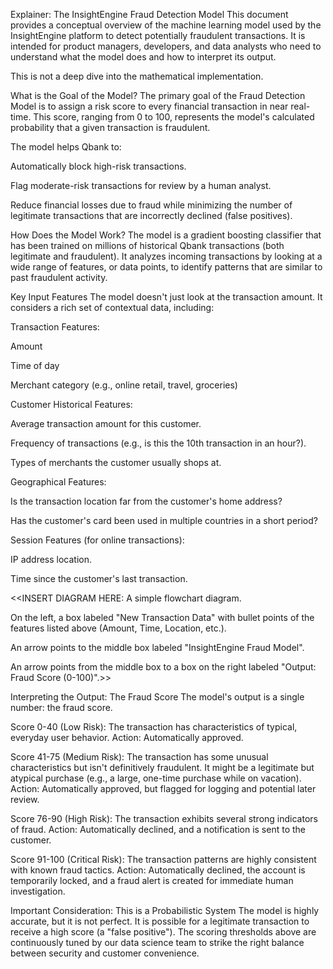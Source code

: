 Explainer: The InsightEngine Fraud Detection Model
This document provides a conceptual overview of the machine learning model used by the InsightEngine platform to detect potentially fraudulent transactions. It is intended for product managers, developers, and data analysts who need to understand what the model does and how to interpret its output.

This is not a deep dive into the mathematical implementation.

What is the Goal of the Model?
The primary goal of the Fraud Detection Model is to assign a risk score to every financial transaction in near real-time. This score, ranging from 0 to 100, represents the model's calculated probability that a given transaction is fraudulent.

The model helps Qbank to:

Automatically block high-risk transactions.

Flag moderate-risk transactions for review by a human analyst.

Reduce financial losses due to fraud while minimizing the number of legitimate transactions that are incorrectly declined (false positives).

How Does the Model Work?
The model is a gradient boosting classifier that has been trained on millions of historical Qbank transactions (both legitimate and fraudulent). It analyzes incoming transactions by looking at a wide range of features, or data points, to identify patterns that are similar to past fraudulent activity.

Key Input Features
The model doesn't just look at the transaction amount. It considers a rich set of contextual data, including:

Transaction Features:

Amount

Time of day

Merchant category (e.g., online retail, travel, groceries)

Customer Historical Features:

Average transaction amount for this customer.

Frequency of transactions (e.g., is this the 10th transaction in an hour?).

Types of merchants the customer usually shops at.

Geographical Features:

Is the transaction location far from the customer's home address?

Has the customer's card been used in multiple countries in a short period?

Session Features (for online transactions):

IP address location.

Time since the customer's last transaction.

<<INSERT DIAGRAM HERE: A simple flowchart diagram.

On the left, a box labeled "New Transaction Data" with bullet points of the features listed above (Amount, Time, Location, etc.).

An arrow points to the middle box labeled "InsightEngine Fraud Model".

An arrow points from the middle box to a box on the right labeled "Output: Fraud Score (0-100)".>>

Interpreting the Output: The Fraud Score
The model's output is a single number: the fraud score.

Score 0-40 (Low Risk): The transaction has characteristics of typical, everyday user behavior. Action: Automatically approved.

Score 41-75 (Medium Risk): The transaction has some unusual characteristics but isn't definitively fraudulent. It might be a legitimate but atypical purchase (e.g., a large, one-time purchase while on vacation). Action: Automatically approved, but flagged for logging and potential later review.

Score 76-90 (High Risk): The transaction exhibits several strong indicators of fraud. Action: Automatically declined, and a notification is sent to the customer.

Score 91-100 (Critical Risk): The transaction patterns are highly consistent with known fraud tactics. Action: Automatically declined, the account is temporarily locked, and a fraud alert is created for immediate human investigation.

Important Consideration: This is a Probabilistic System
The model is highly accurate, but it is not perfect. It is possible for a legitimate transaction to receive a high score (a "false positive"). The scoring thresholds above are continuously tuned by our data science team to strike the right balance between security and customer convenience.